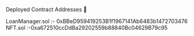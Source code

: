 Deployed Contract Addresses 📜

LoanManager.sol :-
0xBBeD959419253B1f1967141Ab6483b1472703476
NFT.sol :-0xa672510ccDdBa29202559b88840Bc04629B79c95
